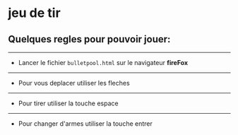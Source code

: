 # jeu de tir

## Quelques regles pour pouvoir jouer:

***
 * Lancer le fichier ```bulletpool.html``` sur le navigateur **fireFox**
***
 * Pour vous deplacer utiliser les fleches
***
 * Pour tirer utiliser la touche espace 
***
 * Pour changer d'armes utiliser la touche entrer




    
